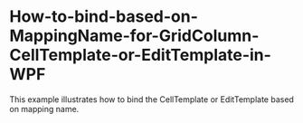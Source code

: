 # How-to-bind-based-on-MappingName-for-GridColumn-CellTemplate-or-EditTemplate-in-WPF
This example illustrates how to bind the CellTemplate or EditTemplate based on mapping name.
